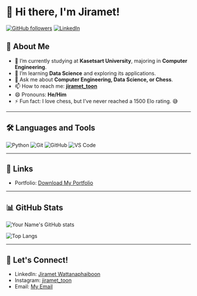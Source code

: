 # 👋 Hi there, I'm Jiramet!

[![GitHub followers](https://img.shields.io/github/followers/yourusername?label=Follow&style=social)](https://github.com/yourusername)
[![LinkedIn](https://img.shields.io/badge/-LinkedIn-blue?style=flat-square&logo=linkedin&logoColor=white&link=https://www.linkedin.com/in/yourlinkedinusername/)](https://www.linkedin.com/in/jiramet-wattanaphaiboon-32a146325/)

## 🚀 About Me

- 🔭 I’m currently studying at **Kasetsart University**, majoring in **Computer Engineering**.
- 🌱 I’m learning **Data Science** and exploring its applications.
- 💬 Ask me about **Computer Engineering, Data Science, or Chess**.
- 📫 How to reach me: **[jiramet_toon](https://www.instagram.com/jiramet_toon)**
- 😄 Pronouns: **He/Him**
- ⚡ Fun fact: I love chess, but I’ve never reached a 1500 Elo rating. 😅

---

## 🛠️ Languages and Tools
![Python](https://img.shields.io/badge/-Python-333333?style=flat&logo=python)
![Git](https://img.shields.io/badge/-Git-333333?style=flat&logo=git)
![GitHub](https://img.shields.io/badge/-GitHub-333333?style=flat&logo=github)
![VS Code](https://img.shields.io/badge/-VS%20Code-333333?style=flat&logo=visual-studio-code)

---

## 🔗 Links
- Portfolio: [Download My Portfolio](resume.pdf)

---

## 📊 GitHub Stats
![Your Name's GitHub stats](https://github-readme-stats.vercel.app/api?username=yourusername&show_icons=true&theme=radical)

![Top Langs](https://github-readme-stats.vercel.app/api/top-langs/?username=yourusername&layout=compact&theme=radical)

---

## 🤝 Let's Connect!
- LinkedIn: [Jiramet Wattanaphaiboon](https://www.linkedin.com/in/jiramet-wattanaphaiboon-32a146325/)
- Instagram: [jiramet_toon](https://www.instagram.com/jiramet_toon/)
- Email: [My Email](sendtocartoon@gmail.com)
